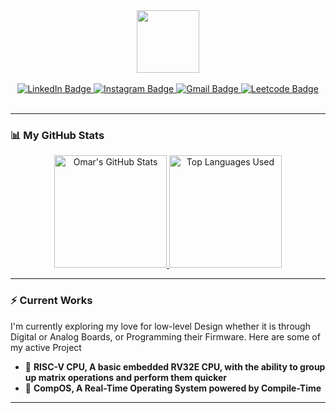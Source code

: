 <div align="center">
  
<div id="header">
<img src="https://github.com/OmarSiwy.png" width="100"/>
</div>
<br>
<div id="badges">
<a href="https://www.linkedin.com/in/omar-el-sawy/">
  <img src="https://img.shields.io/badge/LinkedIn-blue?style=for-the-badge&logo=linkedin&logoColor=white" alt="LinkedIn Badge"/>
</a>
<a href="https://www.instagram.com/omarsawe/">
  <img src="https://img.shields.io/badge/Instagram-red?style=for-the-badge&logo=instagram&logoColor=white" alt="Instagram Badge"/>
</a>
<a href="mailto:ok.elsawy@gmail.com">
  <img src="https://img.shields.io/badge/Gmail-white?style=for-the-badge&logo=gmail&logoColor=red" alt="Gmail Badge"/>
</a>
<a href="https://leetcode.com/Defrocker/">
  <img src="https://img.shields.io/badge/Leetcode-black?style=for-the-badge&logo=leetcode&logoColor=yellow" alt="Leetcode Badge"/>
</a>
</div>
<br>

---
</div>

### :bar_chart: My GitHub Stats
<div align="center">
<p>
  <a href="https://github.com/OmarSiwy/github-readme-stats">
    <img src="https://github-readme-stats.vercel.app/api?username=OmarSiwy&count_private=true&show_icons=true&theme=dark" alt="Omar's GitHub Stats" height="180"/>
  </a>
  <a href="https://github.com/OmarSiwy/github-readme-stats">
    <img src="https://github-readme-stats.vercel.app/api/top-langs/?username=OmarSiwy&layout=compact&theme=dark" alt="Top Languages Used" height="180"/>
  </a>
</p>
</div>

---

### ⚡ Current Works

I'm currently exploring my love for low-level Design whether it is through Digital or Analog Boards, or Programming their Firmware.
Here are some of my active Project

- 🌟 **RISC-V CPU, A basic embedded RV32E CPU, with the ability to group up matrix operations and perform them quicker**
- 🚀 **CompOS, A Real-Time Operating System powered by Compile-Time**

---
